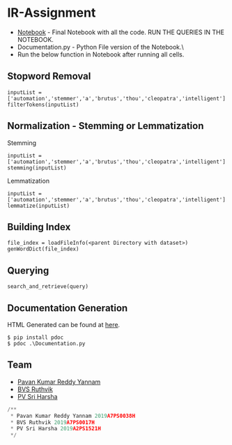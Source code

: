 # IR-Assignment

- [Notebook](Final_Notebook.ipynb) - Final Notebook with all the code. RUN THE QUERIES IN THE NOTEBOOK.
- Documentation.py - Python File version of the Notebook.\
- Run the below function in Notebook after running all cells.

## Stopword Removal

```
inputList = ['automation','stemmer','a','brutus','thou','cleopatra','intelligent']
filterTokens(inputList)
```

## Normalization - Stemming or Lemmatization
Stemming
```
inputList = ['automation','stemmer','a','brutus','thou','cleopatra','intelligent']
stemming(inputList)
```
Lemmatization
```
inputList = ['automation','stemmer','a','brutus','thou','cleopatra','intelligent']
lemmatize(inputList)
```

## Building Index 

```
file_index = loadFileInfo(<parent Directory with dataset>)
genWordDict(file_index)
```

## Querying
```
search_and_retrieve(query)
```

## Documentation Generation
HTML Generated can be found at [here](API_Documentation.html).
```
$ pip install pdoc
$ pdoc .\Documentation.py
```

## Team

- [Pavan Kumar Reddy Yannam](https://github.com/PavanReddy28/)
- [BVS Ruthvik]()
- [PV Sri Harsha]()

```Python
/**
 * Pavan Kumar Reddy Yannam 2019A7PS0038H
 * BVS Ruthvik 2019A7PS0017H
 * PV Sri Harsha 2019A2PS1521H
 */
```
